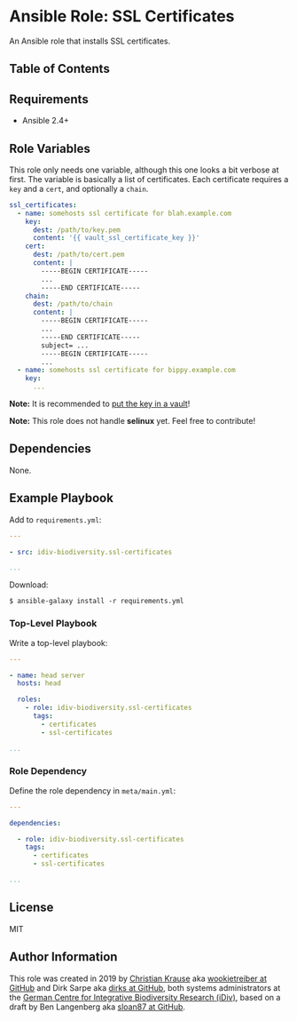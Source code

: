 Ansible Role: SSL Certificates
==============================

An Ansible role that installs SSL certificates.

Table of Contents
-----------------

<!-- toc -->
<!-- tocstop -->

Requirements
------------

- Ansible 2.4+

Role Variables
--------------

This role only needs one variable, although this one looks a bit verbose at
first. The variable is basically a list of certificates. Each certificate
requires a `key` and a `cert`, and optionally a `chain`.

```yml
ssl_certificates:
  - name: somehosts ssl certificate for blah.example.com
    key:
      dest: /path/to/key.pem
      content: '{{ vault_ssl_certificate_key }}'
    cert:
      dest: /path/to/cert.pem
      content: |
        -----BEGIN CERTIFICATE-----
        ...
        -----END CERTIFICATE-----
    chain:
      dest: /path/to/chain
      content: |
        -----BEGIN CERTIFICATE-----
        ...
        -----END CERTIFICATE-----
        subject= ...
        -----BEGIN CERTIFICATE-----
        ...
  - name: somehosts ssl certificate for bippy.example.com
    key:
      ...
```

**Note:** It is recommended to [put the key in a vault][vault]!

**Note:** This role does not handle **selinux** yet. Feel free to contribute!

Dependencies
------------

None.

Example Playbook
----------------

Add to `requirements.yml`:

```yml
---

- src: idiv-biodiversity.ssl-certificates

...
```

Download:

```console
$ ansible-galaxy install -r requirements.yml
```

### Top-Level Playbook

Write a top-level playbook:

```yml
---

- name: head server
  hosts: head

  roles:
    - role: idiv-biodiversity.ssl-certificates
      tags:
        - certificates
        - ssl-certificates

...
```

### Role Dependency

Define the role dependency in `meta/main.yml`:

```yml
---

dependencies:

  - role: idiv-biodiversity.ssl-certificates
    tags:
      - certificates
      - ssl-certificates

...
```

License
-------

MIT

Author Information
------------------

This role was created in 2019 by [Christian Krause][author] aka [wookietreiber
at GitHub][wookietreiber] and Dirk Sarpe aka [dirks at GitHub][dirks], both
systems administrators at the [German Centre for Integrative Biodiversity
Research (iDiv)][idiv], based on a draft by Ben Langenberg aka [sloan87 at
GitHub][sloan87].


[author]: https://www.idiv.de/groups_and_people/employees/details/eshow/krause-christian.html
[idiv]: https://www.idiv.de/
[dirks]: https://github.com/dirks
[sloan87]: https://github.com/sloan87
[wookietreiber]: https://github.com/wookietreiber
[vault]: https://docs.ansible.com/ansible/latest/user_guide/vault.html
